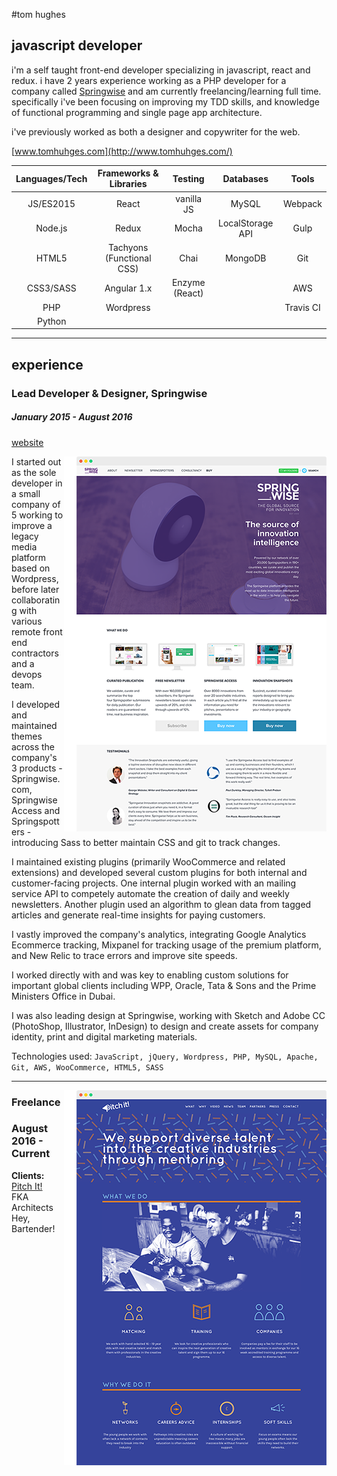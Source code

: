 #tom hughes

## javascript developer

i'm a self taught front-end developer specializing in javascript, react and redux. i have 2 years experience working as a PHP developer for a company called [Springwise](https://www.springwise.com/) and am currently freelancing/learning full time. specifically i've been focusing on improving my TDD skills, and knowledge of functional programming and single page app architecture.

i've previously worked as both a designer and copywriter for the web.

[www.tomhuhges.com](http://www.tomhuhges.com/)

| Languages/Tech | Frameworks & Libraries                     | Testing        | Databases        | Tools     |
|:--------------:|:------------------------------------------:|:--------------:|:----------------:|:---------:|
| JS/ES2015      | React                                      | vanilla JS     | MySQL            | Webpack   |
| Node.js        | Redux                                      | Mocha          | LocalStorage API | Gulp      |
| HTML5          | Tachyons (Functional CSS)                  | Chai           | MongoDB          | Git       |
| CSS3/SASS      | Angular 1.x                                | Enzyme (React) |                  | AWS       |
| PHP            | Wordpress                                  |                |                  | Travis CI |
| Python         |                                            |                |                  |           |

----

## experience

### Lead Developer & Designer, Springwise
##### January 2015 - August 2016
[website](https://www.springwise.com/)

<img src="https://github.com/tomhuhges/cv/blob/master/public/springwise.png" alt="Springwise" align="right" />

I started out as the sole developer in a small company of 5 working to improve a legacy media platform based on Wordpress, before later collaborating with various remote front end contractors and a devops team.  

I developed and maintained themes across the company's 3 products - Springwise.com, Springwise Access and Springspotters - introducing Sass to better maintain CSS and git to track changes.

I maintained existing plugins (primarily WooCommerce and related extensions) and developed several custom plugins for both internal and customer-facing projects. One internal plugin worked with an mailing service API to competely automate the creation of daily and weekly newsletters. Another plugin used an algorithm to glean data from tagged articles and generate real-time insights for paying customers.

I vastly improved the company's analytics, integrating Google Analytics Ecommerce tracking, Mixpanel for tracking usage of the premium platform, and New Relic to trace errors and improve site speeds.

I worked directly with and was key to enabling custom solutions for important global clients including WPP, Oracle, Tata & Sons and the Prime Ministers Office in Dubai.

I was also leading design at Springwise, working with Sketch and Adobe CC (PhotoShop, Illustrator, InDesign) to design and create assets for company identity, print and digital marketing materials.


Technologies used: `JavaScript, jQuery, Wordpress, PHP, MySQL, Apache, Git, AWS, WooCommerce, HTML5, SASS`

----

<img src="https://github.com/tomhuhges/cv/blob/master/public/pitchit.png" alt="PitchIt" align="right" />

### Freelance
### August 2016 - Current

**Clients:**  
[Pitch It!](http://pitchit.london/)  
FKA Architects  
Hey, Bartender!  
